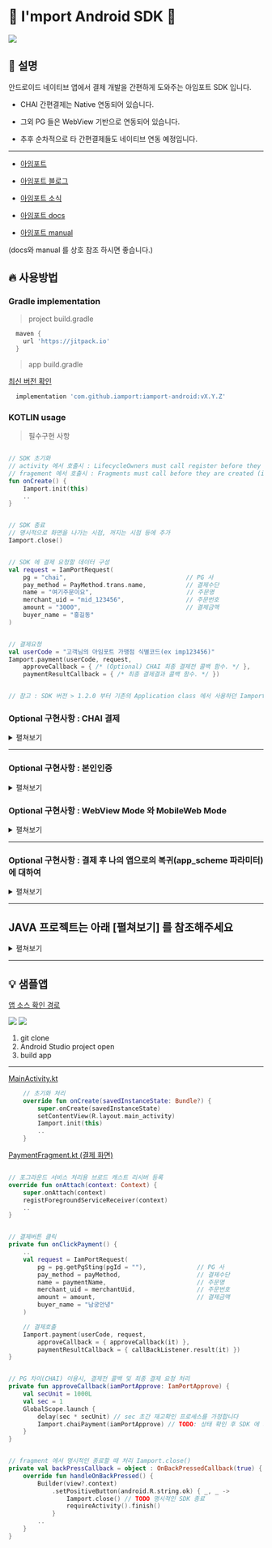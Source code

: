 # :seedling: I'mport Android SDK :seedling:

[![](https://jitpack.io/v/iamport/iamport-android.svg)](https://jitpack.io/#iamport/iamport-android)

## :open_book: 설명

안드로이드 네이티브 앱에서 결제 개발을 간편하게 도와주는 아임포트 SDK 입니다.

- CHAI 간편결제는 Native 연동되어 있습니다.

- 그외 PG 들은 WebView 기반으로 연동되어 있습니다.

- 추후 순차적으로 타 간편결제들도 네이티브 연동 예정입니다.

--- 

- [아임포트][1]

- [아임포트 블로그][2]

- [아임포트 소식][3333]
  
- [아임포트 docs][3]

- [아임포트 manual][3334]

(docs와 manual 를 상호 참조 하시면 좋습니다.)

[1]: https://www.iamport.kr/
[2]: https://blog.iamport.kr/
[3]: https://docs.iamport.kr/?lang=ko
[3333]: https://notice.iamport.kr/d1e16239-0889-4e69-b29e-277d2833d747
[3334]: https://github.com/iamport/iamport-manual

## :fire: 사용방법

### Gradle implementation
> project build.gradle
```gradle
  maven {
    url 'https://jitpack.io'
  }
```

> app build.gradle
>
[최신 버전 확인][5]
```gradle
  implementation 'com.github.iamport:iamport-android:vX.Y.Z'
```
[5]: https://github.com/iamport/iamport-android/releases

### KOTLIN usage

> 필수구현 사항

```kotlin

// SDK 초기화
// activity 에서 호출시 : LifecycleOwners must call register before they are STARTED.
// fragement 에서 호출시 : Fragments must call before they are created (i.e. initialization, onAttach(), or onCreate())
fun onCreate() {
    Iamport.init(this)
    ..
}


// SDK 종료
// 명시적으로 화면을 나가는 시점, 꺼지는 시점 등에 추가
Iamport.close()


// SDK 에 결제 요청할 데이터 구성
val request = IamPortRequest(
    pg = "chai",                                 // PG 사
    pay_method = PayMethod.trans.name,           // 결제수단
    name = "여기주문이요",                          // 주문명
    merchant_uid = "mid_123456",                 // 주문번호
    amount = "3000",                             // 결제금액
    buyer_name = "홍길동"
)


// 결제요청
val userCode = "고객님의 아임포트 가맹점 식별코드(ex imp123456)"
Iamport.payment(userCode, request,
    approveCallback = { /* (Optional) CHAI 최종 결제전 콜백 함수. */ },
    paymentResultCallback = { /* 최종 결제결과 콜백 함수. */ })


// 참고 : SDK 버전 > 1.2.0 부터 기존의 Application class 에서 사용하던 Iamport.create(this) 과 Iamport.createWithKoin(this, koinApp) 가 DEPRECATED 되었습니다.

```


### Optional 구현사항 : CHAI 결제
<details>
<summary>펼쳐보기</summary>

> - 차이 결제에서 approveCallback 이 있을 때 (최종 결제전 재고 확인 등이 필요할 때)  
    콜백 전달 받은 후에 chaiPayment 함수 호출  
    (타임아웃 : CONST.CHAI_FINAL_PAYMENT_TIME_OUT_SEC)
```kotlin
  Iamport.chaiPayment(iamPortApprove) // 재고 등 확인 후, 차이 최종 결제 요청 실행.
```


> - 차이 결제 폴링 여부 확인
```kotlin
  // 차이 결제 상태체크 폴링 여부를 확인하실 수 있습니다.
  Iamport.isPolling()?.observe(this, EventObserver {
      i("차이 폴링? :: $it")
  })

  // 또는, 폴링 상태를 보고 싶을때 명시적으로 호출
  i("isPolling? ${Iamport.isPollingValue()}")
```



> - 차이 결제 폴링 중에는 포그라운드 서비스가 알람에 뜨게 됩니다.  
    enableService = true 라면, 폴링중 포그라운드 서비스를 보여줍니다.  
    enableFailStopButton = true 라면, 포그라운드 서비스에서 중지 버튼 생성합니다.  
    (해당 enableChaiPollingForegroundService(false, false) 를 Iamport.payment(결제 함수) 전에 호출해주시면 포그라운드 서비스를 등록하지 않습니다)

```kotlin
  Iamport.enableChaiPollingForegroundService(enableService = true, enableFailStopButton = true)
```


> - 포그라운드 서비스 알람 및 중지 버튼 클릭시 동작을   
    아래 값의 브로드 캐스트 리시버를 통해 캐치할 수 있습니다.

[샘플앱의 예시 MerchantReceiver.kt](./app/src/main/java/com/iamport/sampleapp/MerchantReceiver.kt)

```kotlin
  const val BROADCAST_FOREGROUND_SERVICE = "com.iamport.sdk.broadcast.fgservice"
  const val BROADCAST_FOREGROUND_SERVICE_STOP = "com.iamport.sdk.broadcast.fgservice.stop"
```

- (포그라운드 서비스 직접 구현시에는 enableService = false 로 설정하고,  
  Iamport.isPolling()?.observe 에서 true 전달 받을 시점에, 직접 포그라운드 서비스 만들어 띄우시면 됩니다.)

</details>

---

### Optional 구현사항 : 본인인증
<details>
<summary>펼쳐보기</summary>

아임포트에서는 다양한 본인인증 기능을 제공하고 있습니다.
[휴대폰 본인인증](https://docs.iamport.kr/tech/mobile-authentication)
[신용카드 본인인증](https://docs.iamport.kr/tech/card-authentication)
[통합인증](https://docs.iamport.kr/tech/unified-authentication)

결제연동과 대동소이 하며 기존 [필수구현 사항][7] 과 같이 iamport-sdk 세팅을 하고,
IamPortCertification 를 구성해서 Iamport.certification 함수를 호출해주시면 됩니다. 

```kotlin
    val userCode = "고객님의 아임포트 가맹점 식별코드"
    val certification = IamPortCertification(
        merchant_uid = merchant_uid,
        ..
    )
    
    Iamport.certification(userCode, iamPortCertification = certification) { /* callback */ }
```

</details>

### Optional 구현사항 : WebView Mode 와 MobileWeb Mode
<details>
<summary>펼쳐보기</summary>

> 본 sdk 에서는 기본적으로 결제연동의 편의를 제공하고자  
Iamport.payment 를 통해 결제 요청시 새로운 Activity 가 열리고,   
내부적으로 WebView 를 생성하여 전달해주신 parameters 를 통해 결제창을 열고 있습니다.

그러나 요청에 따라 개발의 자유도를 드리기 위해 WebView Mode, MobileWeb Mode 두가지가 추가되었습니다. ( <= 1.0.0-dev05 )

### 1. WebView Mode

설명 : 결제페이지를 직접 생성하시고 iamport-sdk 에 webview 를 넘겨 결제를 진행합니다.  
ex) 결제 Activity(or Fragment) 를 통해 직접 결제페이지를 꾸미기 원하는 분.

반영방법 : 기존 [필수구현 사항][7] 과 같이 iamport-sdk 세팅을 합니다.  
Iamport.payment 호출 파라미터 중 webviewMode 에 webview 를 넣어주시면 됩니다.
그 외는 기존의 동작과 같습니다.

[샘플앱의 예시 WebViewModeFragment.kt](./app/src/main/java/com/iamport/sampleapp/ui/WebViewModeFragment.kt)

```kotlin
Iamport.payment(가맹점식별코드, webviewMode = webview, 기타 params, 콜백)
```    

---

### 2. MobileWeb Mode

설명 : 아임포트를 사용하는 Mobile 웹페이지가 load 된 webview 를 넘겨 결제 진행을 서포트 합니다.    
ex) 이미 웹사이트에서 아임포트 js sdk 를 이용하고 있고, 본인 서비스를 app 으로만 감싸서 출시 하고자 하시는 분.

반영방법 : 기존 [필수구현 사항][7] 과 같이 iamport-sdk 세팅을 합니다.  
추가로 Iamport.pluginMobileWebSupporter(webview) 를 호출하여 파라미터로 webview 를 전달합니다.  
실제 결제 진행은 고객님의 웹사이트 내에서 진행됩니다.

[샘플앱의 예시 mobileweb.html](./sdk/src/main/assets/mobileweb.html) (예시이며 실제로는 고객님의 Front-End 가 됩니다.)  
[샘플앱의 예시 MobileWebViewModeFragment.kt](./app/src/main/java/com/iamport/sampleapp/ui/MobileWebViewModeFragment.kt)

```kotlin
Iamport.pluginMobileWebSupporter(webview)
```

- Custom WebViewClient 의 사용

[샘플앱의 예시 MyWebViewClient class](./app/src/main/java/com/iamport/sampleapp/MyWebViewClient.kt)

```kotlin
/**
 webview url 을 통해 처리하는 로직이 있을 경우에 
 [IamPortMobileModeWebViewClient] 상속하여 사용 하시거나,
 [Iamport.mobileWebModeShouldOverrideUrlLoading] 의 observe 을 통해 변경되는 url 을 체크 가능합니다.
 */
// CASE 1 : IamPortMobileModeWebViewClient 상속
open class MyWebViewClient : IamPortMobileModeWebViewClient() {
    override fun shouldOverrideUrlLoading(view: WebView?, request: WebResourceRequest?): Boolean {
        Log.i("MyWebViewClient", "updated webview url ${view?.url}")
        return super.shouldOverrideUrlLoading(view, request)
    }
}

class MobileWebViewModeFragment : Fragment() {
    override fun setupWebView() {
        // IamPortMobileModeWebViewClient 사용
        binding?.webview?.webViewClient = MyWebViewClient()

        // CASE 2 : Iamport.mobileWebModeShouldOverrideUrlLoading 사용
        // oreo 미만에서 url 변경만 보고 싶은경우 (oreo 이상부터 getWebViewClient 가 지원되므로)
        Iamport.mobileWebModeShouldOverrideUrlLoading()?.observe(this, EventObserver { uri ->
            Log.i("SAMPLE", "changed url :: $uri")
        })
    }
}

```  
  

- Custom WebChromeClient 의 사용

[샘플앱의 예시 MyWebViewChromeClient class](./app/src/main/java/com/iamport/sampleapp/MyWebViewClient.kt)



```kotlin
/**
 [IamportWebChromeClient] 상속하여 사용
 */
// CASE 1 : IamportWebChromeClient 상속
open class MyWebViewChromeClient : IamportWebChromeClient() {
    override fun onJsConfirm(view: WebView, url: String, message: String, result: JsResult): Boolean {
        Log.i("MyWebViewChromeClient", "called this function")
        return super.onJsConfirm(view, url, message, result)
    }
}

class MobileWebViewModeFragment : Fragment() {
    override fun setupWebView() {
        // IamportWebChromeClient 사용
        it.webChromeClient = MyWebViewChromeClient()
        // ..
    }
}

```

</details>

  
---  


### Optional 구현사항 : 결제 후 나의 앱으로의 복귀(app_scheme 파라미터) 에 대하여
<details>
<summary>펼쳐보기</summary>  

안드로이드 시스템상 새로 앱을 띄우고 종료가 되면 자동으로 호출했던 앱으로 돌아오게 되어 있기에   
***기본적으로 app_scheme 파라미터는 사용하실 필요가 없습니다.*** (iOS 의 경우 app_scheme 을 통해 내 앱으로 복귀하기에 필수입니다.)

> 그럼에도 사용을 원하신다면, 결제 요청시 구성하는 IamPortRequest class 에 app_scheme 파라미터를 추가하여야 합니다.  
이 데이터는 서드파티 결제 앱(페이북, 뱅크페이, toss 등)에서 결제인증이 완료된 후, 호출한 나의 앱을 실행시키는 역할을 합니다.

> 본 SDK 의 WebView Mode / MobileWeb Mode 에서만 사용이 가능하며,  
manifest 에서 activity launchMode 를 singleTask (또는 singleInstance) 로 구성하시고,  
아래 코드와 같이 manifest 에서 intent-filter scheme 을 설정하시기 바랍니다.   
(주의 : PG 이니시스의 경우 scheme 에 . 를 포함하면 결제 실패 처리되므로 주의하시기 바랍니다.)


```xml
  <activity
      android:launchMode="singleTask"
      ..
```  
```xml
  <intent-filter>
    <action android:name="android.intent.action.VIEW" />
    <category android:name="android.intent.category.DEFAULT" />
    <category android:name="android.intent.category.BROWSABLE" />
    <data android:scheme="mycustomappscheme" />
  </intent-filter>
```

```kotlin
val request = IamPortRequest(
  app_scheme = "mycustomappscheme"
  ..
```

> 일반 결제 모드의 경우 새로운 activity 를 띄워 결제를 처리하므로 app_scheme 사용이 불가합니다.

</details>

---

## JAVA 프로젝트는 아래 [펼쳐보기] 를 참조해주세요
<details>
<summary>펼쳐보기</summary>

### JAVA usage

> 자바 프로젝트에선 app build.gradle 에서 kotin-stblib 추가가 필요합니다
[$코틀린-버전][4]

```gradle 
  implementation "org.jetbrains.kotlin:kotlin-stdlib:$코틀린-버전"
```

> 필수구현 사항. SDK 제공 api 별 설명은 위의 [KOTLIN usage][7] 를 참고하세요.

[7]:https://github.com/iamport/iamport-android#kotlin-usage

```java

  @Override
  public void onCreate() {
    Iamport.INSTANCE.init(this);
    ..
  }
  

  // SDK 종료
  // 명시적으로 화면을 나가는 시점, 꺼지는 시점 등에 추가
  Iamport.INSTANCE.close();


  IamPortRequest request
          = IamPortRequest.builder()
          .pg("chai")
          .pay_method(PayMethod.trans.name)
          .name("여기주문이요")
          .merchant_uid("mid_123456")
          .amount("3000")
          .buyer_name("홍길동").build();

  
  String userCode = "고객님의 아임포트 가맹점 식별코드(ex imp123456)"
  Iamport.INSTANCE.payment(userCode, request, 
    iamPortApprove -> {
      // (Optional) CHAI 최종 결제전 콜백 함수.
      return Unit.INSTANCE;
  }, iamPortResponse -> {
      // 최종 결제결과 콜백 함수.
      return Unit.INSTANCE;
  });
  
  // 참고 : SDK 버전 > 1.2.0 부터 기존의 Application class 에서 사용하던 Iamport.INSTANCE.create(this) 과 Iamport.INSTANCE.createWithKoin(this, koinApp) 가 DEPRECATED 되었습니다.

```


### Optional 구현사항 for CHAI 결제
> - 차이 결제에서 approveCallback 이 있을 때 (최종 결제전 재고 확인 등이 필요할 때)
```java
  Iamport.INSTANCE.chaiPayment(iamPortApprove) // 재고 등 확인 후, 차이 최종 결제 요청 실행.
```

[4]: https://mvnrepository.com/artifact/org.jetbrains.kotlin/kotlin-stdlib


> - 차이 결제 폴링 여부 확인
```java
  Iamport.INSTANCE.isPolling().observe(this, EventObserver -> {
      i("차이 폴링? :: " + it)
  });

  i("isPolling? " + Iamport.INSTANCE.isPollingValue())
```


> - 차이 결제 폴링 중에는 포그라운드 서비스가 알람에 뜨게 됩니다.
```java
  Iamport.INSTANCE.enableChaiPollingForegroundService(true, true)
```


> - 포그라운드 서비스 알람 및 중지 버튼 클릭시 동작을 아래 값의 브로드 캐스트 리시버를 통해 캐치할 수 있습니다.
```kotlin
  const val BROADCAST_FOREGROUND_SERVICE = "com.iamport.sdk.broadcast.fgservice"
  const val BROADCAST_FOREGROUND_SERVICE_STOP = "com.iamport.sdk.broadcast.fgservice.stop"
```



</details>

---

## :bulb: 샘플앱

[앱 소스 확인 경로](./app/src/main/java/com/iamport/sampleapp)

<p float="left">
<img src="./img/chai_sample.webp">
<img src="./img/kcp_sample.webp">
</p>

1. git clone
2. Android Studio project open
3. build app

---

[MainActivity.kt](./app/src/main/java/com/iamport/sampleapp/ui/MainActivity.kt)

```kotlin
    // 초기화 처리
    override fun onCreate(savedInstanceState: Bundle?) {
        super.onCreate(savedInstanceState)
        setContentView(R.layout.main_activity)
        Iamport.init(this)
        ..
    }
```

[PaymentFragment.kt (결제 화면)](./app/src/main/java/com/iamport/sampleapp/ui/PaymentFragment.kt)

```kotlin

// 포그라운드 서비스 처리용 브로드 캐스트 리시버 등록
override fun onAttach(context: Context) {
    super.onAttach(context)
    registForegroundServiceReceiver(context)
    ..
}


// 결제버튼 클릭
private fun onClickPayment() {
    ..
    val request = IamPortRequest(
        pg = pg.getPgSting(pgId = ""),              // PG 사
        pay_method = payMethod,                     // 결제수단
        name = paymentName,                         // 주문명
        merchant_uid = merchantUid,                 // 주문번호
        amount = amount,                            // 결제금액
        buyer_name = "남궁안녕"
    )

    // 결제호출
    Iamport.payment(userCode, request,
        approveCallback = { approveCallback(it) },
        paymentResultCallback = { callBackListener.result(it) })
}


// PG 차이(CHAI) 이용시, 결제전 콜백 및 최종 결제 요청 처리
private fun approveCallback(iamPortApprove: IamPortApprove) {
    val secUnit = 1000L
    val sec = 1
    GlobalScope.launch {
        delay(sec * secUnit) // sec 초간 재고확인 프로세스를 가정합니다
        Iamport.chaiPayment(iamPortApprove) // TODO: 상태 확인 후 SDK 에 최종결제 요청
    }
}


// fragment 에서 명시적인 종료할 때 처리 Iamport.close()
private val backPressCallback = object : OnBackPressedCallback(true) {
    override fun handleOnBackPressed() {
        Builder(view?.context)
            .setPositiveButton(android.R.string.ok) { _, _ ->
                Iamport.close() // TODO 명시적인 SDK 종료
                requireActivity().finish()
            }
        ..
    }
}
```
